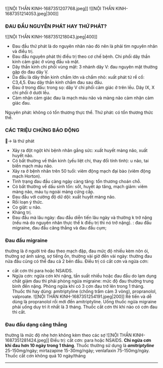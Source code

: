 ![[NỘI THẦN KINH-1687351207768.jpeg]]
![[NỘI THẦN KINH-1687351214053.jpeg|300]]
### ĐAU ĐẦU NGUYÊN PHÁT HAY THỨ PHÁT?
![[NỘI THẦN KINH-1687351218043.jpeg|400]]
- Đau đầu thứ phát là do nguyên nhân nào đó nên là phải tìm nguyên nhân và điều trị.
- Đau đầu nguyên phát thì điều trị theo cơ chế bệnh.
Chi phối dây thần kinh cảm giác ở vùng đầu và mặt.
- Dây thần kinh chi phối vùng mặt: 3 nhánh dây V: đau nguyên mặt thường gặp do đau dây V.
- Da đầu là dây thần kinh chẩm lớn và chẩm nhỏ: xuất phát từ rể cổ: C3,4,5. Đau dây thần kinh chẩm đau sau đầu.
- Đau ở trong đầu: trong sọ: dây V chi phối cảm giác ở trên lều. Dây IX, X chi phối ở dưới lều.
- Cảm nhận cảm giác đau là mạch máu não và màng não cảm nhận cảm giác đau.

Nguyên phát: không có tổn thương thực thể.
Thứ phát: có tổn thương thức thể.
### CÁC TRIỆU CHỨNG BÁO ĐỘNG
🚨-> là thứ phát
- Xảy ra đột ngột khi bệnh nhân gắng sức: xuất huyết màng não, xuất huyết não.
- Có bất thường về thần kinh (yếu liệt chi, thay đổi tính tình): u não, tai biến mạch máu não.
- Xảy ra ở bệnh nhân trên 50 tuổi: viêm động mạch đại bào (viêm động mạch Horton).
- Tình trạng đau đầu càng ngày càng tăng: tổn thương choán chỗ.
- Có bất thường về dấu sinh tồn: sốt, huyết áp tăng, mạch giảm: viêm màng não, máu tụ ngoài màng cứng cấp.
- Đau đầu với cường độ dữ dội: xuất huyết màng não.
- Rối loạn ý thức.
- Co giật: u não.
- Kháng trị.
- Đau đầu mà lâu ngày: đau đầu diễn tiến lâu ngày và thường k trở nặng (nếu mà do nguyên nhân thực thể k điều trị thì nó trở nặng). : đau đầu migraine, đau đầu căng thẳng và đau đầu cụm;
### Đau đầu migraine
thường là ở người trẻ đau theo mạch đập, đau mức độ nhiều kèm nôn ói, thường sợ ánh sáng, sợ tiếng ồn, thường vài giờ đến vài ngày: thường đau nửa đầu cũng có thể đau cả 2 bên đầu.
Điều trị có cắt cơn và ngừa cơn:
- cắt cơn thì para hoặc NSAIDS.
- Ngừa cơn: ngừa cơn khi nặng, tần suất nhiều hoặc đau đầu do lạm dụng chất giảm đau thì phải phòng ngừa migraine: mức độ đau thường trung bình đến nặng.
Phòng ngừa khi có 3 cơn đau trở lên trong 1 tháng. Thuốc thì hay dùng: amitriptyline (chống trầm cảm 3 vòng), propranolol, valproate.
![[NỘI THẦN KINH-1687351254191.jpeg|200]]
Rẻ tiền và dễ dùng là propranolol rồi mới đến amitriptyline.
Uống thuốc ngừa migraine phải uống duy trì ít nhất là 3 tháng.
Thuốc cắt cơn thì khi nào có cơn đau thì cắt.
### Đau đầu dạng căng thẳng
thường là mức độ nhẹ hơn không kèm theo các sợ
![[NỘI THẦN KINH-1687351281424.jpeg]]
Điều trị: cắt cơn: para hoặc NSAIDS.
**Chỉ ngừa cơn khi đau hơn 10 ngày trong 1 tháng**.
Thuốc thường sử dụng là **_amitriptyline_** 25-150mg/ngày; mirtazapine 15-30mg/ngày; venlafaxin 75-150mg/ngày.
Thuốc cắt cơn không quá 10 ngày/tháng

---


